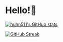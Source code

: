 # Hello!👋

[![huhn511's GitHub stats](https://github-readme-stats.vercel.app/api?username=huhn511)](https://github.com/anuraghazra/github-readme-stats)

[![GitHub Streak](https://github-readme-streak-stats.herokuapp.com/?user=huhn511)](https://git.io/streak-stats)
